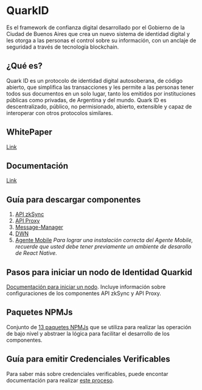 # QuarkID

Es el framework de confianza digital desarrollado por el Gobierno de la Ciudad de Buenos Aires que crea un nuevo sistema de identidad digital y les otorga a las personas el control sobre su información, con un anclaje de seguridad a través de tecnología blockchain.


## ¿Qué es?

Quark ID es un protocolo de identidad digital autosoberana, de código abierto, que simplifica las transacciones y les permite a las personas tener todos sus documentos en un solo lugar, tanto los emitidos por instituciones públicas como privadas, de Argentina y del mundo. Quark ID es descentralizado, público, no permisionado, abierto, extensible y capaz de interoperar con otros protocolos similares.

## WhitePaper

[Link](https://github.com/gcba/WhitePaper)

## Documentación 
[Link](https://docs.quarkid.org/)

## Guía para descargar componentes

1. [API zkSync](https://github.com/gcba/api-zkSync/tree/master) 
2. [API Proxy](https://github.com/gcba/api-proxy/tree/master)
3. [Message-Manager](https://github.com/gcba/message-manager/tree/master)
4. [DWN](https://github.com/gcba/dwn/tree/master)
5. [Agente Mobile](https://github.com/gcba/agente-mobile/tree/master) *Para lograr una instalación correcta del Agente Mobile, recuerde que usted debe tener previamente un ambiente de desarollo de React Native.*

## Pasos para iniciar un nodo de Identidad Quarkid
[Documentación para iniciar un nodo](https://github.com/gcba/Nodo-QuickStar/tree/master). Incluye información sobre configuraciones de los componentes API zkSync y API Proxy.

## Paquetes NPMJs
Conjunto de [13 paquetes NPMJs](https://github.com/gcba/Paquetes-NPMjs) que se utiliza para realizar las operación de bajo nivel y abstraer la lógica para facilitar el desarrollo de los componentes. 
   
## Guía para emitir Credenciales Verificables

Para saber más sobre credenciales verificables, puede encontar documentación para realizar [este proceso](https://github.com/gcba/Quickstart-Emision-Verificacion-de-Vcs/tree/master). 

